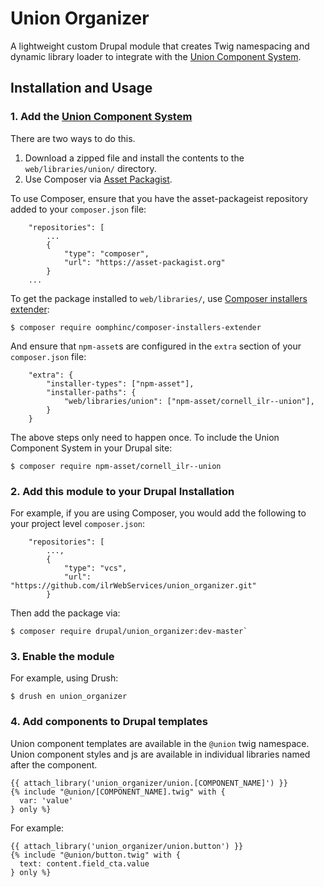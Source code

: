 # Union Organizer

A lightweight custom Drupal module that creates Twig namespacing and dynamic library loader to integrate with the [Union Component System](https://github.com/ilrWebServices/union).

## Installation and Usage

### 1. Add the [Union Component System](https://github.com/ilrWebServices/union)

There are two ways to do this.

1. Download a zipped file and install the contents to the `web/libraries/union/` directory.
2. Use Composer via [Asset Packagist](https://asset-packagist.org).

To use Composer, ensure that you have the asset-packageist repository added to your `composer.json` file:

```
    "repositories": [
        ...
        {
            "type": "composer",
            "url": "https://asset-packagist.org"
        }
    ...
```

To get the package installed to `web/libraries/`, use [Composer installers extender](https://github.com/oomphinc/composer-installers-extender):

```
$ composer require oomphinc/composer-installers-extender
```

And ensure that `npm-asset`s are configured in the `extra` section of your `composer.json` file:

```
    "extra": {
        "installer-types": ["npm-asset"],
        "installer-paths": {
            "web/libraries/union": ["npm-asset/cornell_ilr--union"],
        }
    }
```

The above steps only need to happen once. To include the Union Component System in your Drupal site:

```
$ composer require npm-asset/cornell_ilr--union
```

### 2. Add this module to your Drupal Installation

For example, if you are using Composer, you would add the following to your project level `composer.json`:

```
    "repositories": [
        ...,
        {
            "type": "vcs",
            "url": "https://github.com/ilrWebServices/union_organizer.git"
        }
```

Then add the package via:

```
$ composer require drupal/union_organizer:dev-master`
```


### 3. Enable the module

For example, using Drush:

```
$ drush en union_organizer
```

### 4. Add components to Drupal templates

Union component templates are available in the `@union` twig namespace. Union component styles and js are available in individual libraries named after the component.

```
{{ attach_library('union_organizer/union.[COMPONENT_NAME]') }}
{% include "@union/[COMPONENT_NAME].twig" with {
  var: 'value'
} only %}
```

For example:

```
{{ attach_library('union_organizer/union.button') }}
{% include "@union/button.twig" with {
  text: content.field_cta.value
} only %}
```
